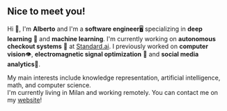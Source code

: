 ## Nice to meet you! 
Hi 👋, I'm **Alberto** and I'm a **software engineer**🖥️ specializing in **deep learning** 🧠 and **machine learning**.
I'm currently working on **autonomous checkout systems** 🛒 at [Standard.ai](http://standard.ai).
I previously worked on **computer vision**👁️, **electromagnetic signal optimization** 📡 and **social media analytics**🤳.

My main interests include knowledge representation, artificial intelligence, math, and computer science.  
I'm currently living in Milan and working remotely.
You can contact me on my [website](http://raialbe.github.io)!
